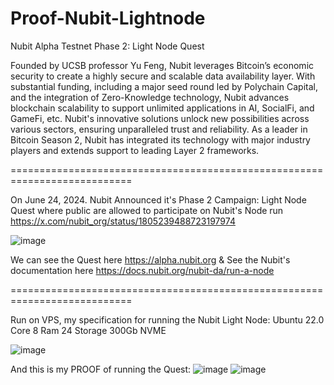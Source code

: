# Proof-Nubit-Lightnode
Nubit Alpha Testnet Phase 2: Light Node Quest

Founded by UCSB professor Yu Feng, Nubit leverages Bitcoin’s economic security to create a highly secure and scalable data availability layer. With substantial funding, including a major seed round led by Polychain Capital, and the integration of Zero-Knowledge technology, Nubit advances blockchain scalability to support unlimited applications in AI, SocialFi, and GameFi, etc. Nubit's innovative solutions unlock new possibilities across various sectors, ensuring unparalleled trust and reliability. As a leader in Bitcoin Season 2, Nubit has integrated its technology with major industry players and extends support to leading Layer 2 frameworks.

===========================================================================

On June 24, 2024. Nubit Announced it's Phase 2 Campaign: Light Node Quest
where public are allowed to participate on Nubit's Node run https://x.com/nubit_org/status/1805239488723197974

![image](https://github.com/user-attachments/assets/375fbca9-c1a2-47ab-b59b-3370fa2c0f20)

We can see the Quest here https://alpha.nubit.org & See the Nubit's documentation here https://docs.nubit.org/nubit-da/run-a-node

===========================================================================

Run on VPS, my specification for running the Nubit Light Node:
Ubuntu 22.0
Core 8
Ram 24
Storage 300Gb NVME

![image](https://github.com/user-attachments/assets/70ac92a1-d0fa-4654-b95b-9704680f2a1d)

And this is my PROOF of running the Quest:
![image](https://github.com/user-attachments/assets/b577b4d3-bf4c-4c13-9e61-d321ef5726b3)
![image](https://github.com/user-attachments/assets/bf9ccacf-8844-4c51-bc78-c1330b3ede81)


